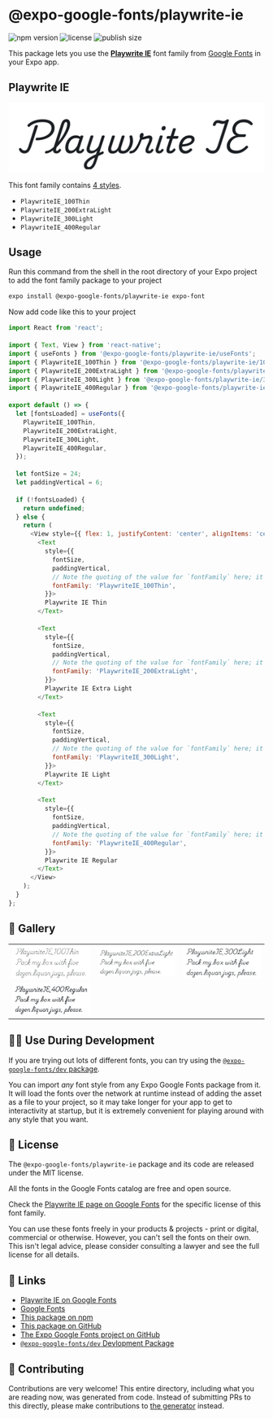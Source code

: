 # @expo-google-fonts/playwrite-ie

![npm version](https://flat.badgen.net/npm/v/@expo-google-fonts/playwrite-ie)
![license](https://flat.badgen.net/github/license/expo/google-fonts)
![publish size](https://flat.badgen.net/packagephobia/install/@expo-google-fonts/playwrite-ie)

This package lets you use the [**Playwrite IE**](https://fonts.google.com/specimen/Playwrite+IE) font family from [Google Fonts](https://fonts.google.com/) in your Expo app.

## Playwrite IE

![Playwrite IE](./font-family.png)

This font family contains [4 styles](#-gallery).

- `PlaywriteIE_100Thin`
- `PlaywriteIE_200ExtraLight`
- `PlaywriteIE_300Light`
- `PlaywriteIE_400Regular`

## Usage

Run this command from the shell in the root directory of your Expo project to add the font family package to your project
```sh
expo install @expo-google-fonts/playwrite-ie expo-font
```

Now add code like this to your project
```js
import React from 'react';

import { Text, View } from 'react-native';
import { useFonts } from '@expo-google-fonts/playwrite-ie/useFonts';
import { PlaywriteIE_100Thin } from '@expo-google-fonts/playwrite-ie/100Thin';
import { PlaywriteIE_200ExtraLight } from '@expo-google-fonts/playwrite-ie/200ExtraLight';
import { PlaywriteIE_300Light } from '@expo-google-fonts/playwrite-ie/300Light';
import { PlaywriteIE_400Regular } from '@expo-google-fonts/playwrite-ie/400Regular';

export default () => {
  let [fontsLoaded] = useFonts({
    PlaywriteIE_100Thin,
    PlaywriteIE_200ExtraLight,
    PlaywriteIE_300Light,
    PlaywriteIE_400Regular,
  });

  let fontSize = 24;
  let paddingVertical = 6;

  if (!fontsLoaded) {
    return undefined;
  } else {
    return (
      <View style={{ flex: 1, justifyContent: 'center', alignItems: 'center' }}>
        <Text
          style={{
            fontSize,
            paddingVertical,
            // Note the quoting of the value for `fontFamily` here; it expects a string!
            fontFamily: 'PlaywriteIE_100Thin',
          }}>
          Playwrite IE Thin
        </Text>

        <Text
          style={{
            fontSize,
            paddingVertical,
            // Note the quoting of the value for `fontFamily` here; it expects a string!
            fontFamily: 'PlaywriteIE_200ExtraLight',
          }}>
          Playwrite IE Extra Light
        </Text>

        <Text
          style={{
            fontSize,
            paddingVertical,
            // Note the quoting of the value for `fontFamily` here; it expects a string!
            fontFamily: 'PlaywriteIE_300Light',
          }}>
          Playwrite IE Light
        </Text>

        <Text
          style={{
            fontSize,
            paddingVertical,
            // Note the quoting of the value for `fontFamily` here; it expects a string!
            fontFamily: 'PlaywriteIE_400Regular',
          }}>
          Playwrite IE Regular
        </Text>
      </View>
    );
  }
};

```

## 🔡 Gallery


||||
|-|-|-|
|![PlaywriteIE_100Thin](./PlaywriteIE_100Thin.ttf.png)|![PlaywriteIE_200ExtraLight](./PlaywriteIE_200ExtraLight.ttf.png)|![PlaywriteIE_300Light](./PlaywriteIE_300Light.ttf.png)||
|![PlaywriteIE_400Regular](./PlaywriteIE_400Regular.ttf.png)||||


## 👩‍💻 Use During Development

If you are trying out lots of different fonts, you can try using the [`@expo-google-fonts/dev` package](https://github.com/expo/google-fonts/tree/master/font-packages/dev#readme).

You can import *any* font style from any Expo Google Fonts package from it. It will load the fonts
over the network at runtime instead of adding the asset as a file to your project, so it may take longer
for your app to get to interactivity at startup, but it is extremely convenient
for playing around with any style that you want.

## 📖 License

The `@expo-google-fonts/playwrite-ie` package and its code are released under the MIT license.

All the fonts in the Google Fonts catalog are free and open source.

Check the [Playwrite IE page on Google Fonts](https://fonts.google.com/specimen/Playwrite+IE) for the specific license of this font family.

You can use these fonts freely in your products & projects - print or digital, commercial or otherwise. However, you can't sell the fonts on their own. This isn't legal advice, please consider consulting a lawyer and see the full license for all details.

## 🔗 Links

- [Playwrite IE on Google Fonts](https://fonts.google.com/specimen/Playwrite+IE)
- [Google Fonts](https://fonts.google.com/)
- [This package on npm](https://www.npmjs.com/package/@expo-google-fonts/playwrite-ie)
- [This package on GitHub](https://github.com/expo/google-fonts/tree/master/font-packages/playwrite-ie)
- [The Expo Google Fonts project on GitHub](https://github.com/expo/google-fonts)
- [`@expo-google-fonts/dev` Devlopment Package](https://github.com/expo/google-fonts/tree/master/font-packages/dev)

## 🤝 Contributing

Contributions are very welcome! This entire directory, including what you are reading now, was generated from code. Instead of submitting PRs to this directly, please make contributions to [the generator](https://github.com/expo/google-fonts/tree/master/packages/generator) instead.
